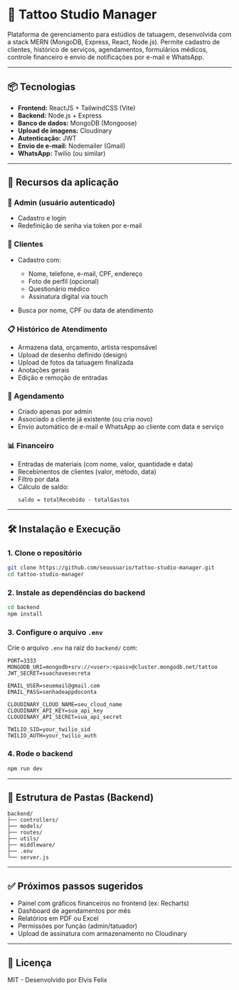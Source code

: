 
# 🧷 Tattoo Studio Manager

Plataforma de gerenciamento para estúdios de tatuagem, desenvolvida com a stack MERN (MongoDB, Express, React, Node.js).
Permite cadastro de clientes, histórico de serviços, agendamentos, formulários médicos, controle financeiro e envio de notificações por e-mail e WhatsApp.

---

## 📦 Tecnologias

- **Frontend:** ReactJS + TailwindCSS (Vite)
- **Backend:** Node.js + Express
- **Banco de dados:** MongoDB (Mongoose)
- **Upload de imagens:** Cloudinary
- **Autenticação:** JWT
- **Envio de e-mail:** Nodemailer (Gmail)
- **WhatsApp:** Twilio (ou similar)

---

## 🔐 Recursos da aplicação

### 👤 Admin (usuário autenticado)
- Cadastro e login
- Redefinição de senha via token por e-mail

### 👥 Clientes
- Cadastro com:
  - Nome, telefone, e-mail, CPF, endereço
  - Foto de perfil (opcional)
  - Questionário médico
  - Assinatura digital via touch

- Busca por nome, CPF ou data de atendimento

### 📋 Histórico de Atendimento
- Armazena data, orçamento, artista responsável
- Upload de desenho definido (design)
- Upload de fotos da tatuagem finalizada
- Anotações gerais
- Edição e remoção de entradas

### 📅 Agendamento
- Criado apenas por admin
- Associado a cliente já existente (ou cria novo)
- Envio automático de e-mail e WhatsApp ao cliente com data e serviço

### 📊 Financeiro
- Entradas de materiais (com nome, valor, quantidade e data)
- Recebimentos de clientes (valor, método, data)
- Filtro por data
- Cálculo de saldo:
  ```
  saldo = totalRecebido - totalGastos
  ```

---

## 🛠️ Instalação e Execução

### 1. Clone o repositório

```bash
git clone https://github.com/seuusuario/tattoo-studio-manager.git
cd tattoo-studio-manager
```

### 2. Instale as dependências do backend

```bash
cd backend
npm install
```

### 3. Configure o arquivo `.env`

Crie o arquivo `.env` na raiz do `backend/` com:

```env
PORT=3333
MONGODB_URI=mongodb+srv://<user>:<pass>@cluster.mongodb.net/tattoo
JWT_SECRET=suachavesecreta

EMAIL_USER=seuemail@gmail.com
EMAIL_PASS=senhadeappdoconta

CLOUDINARY_CLOUD_NAME=seu_cloud_name
CLOUDINARY_API_KEY=sua_api_key
CLOUDINARY_API_SECRET=sua_api_secret

TWILIO_SID=your_twilio_sid
TWILIO_AUTH=your_twilio_auth
```

### 4. Rode o backend

```bash
npm run dev
```

---

## 📁 Estrutura de Pastas (Backend)

```
backend/
├── controllers/
├── models/
├── routes/
├── utils/
├── middleware/
├── .env
└── server.js
```

---

## ✅ Próximos passos sugeridos

- Painel com gráficos financeiros no frontend (ex: Recharts)
- Dashboard de agendamentos por mês
- Relatórios em PDF ou Excel
- Permissões por função (admin/tatuador)
- Upload de assinatura com armazenamento no Cloudinary

---

## 📄 Licença

MIT - Desenvolvido por Elvis Felix
